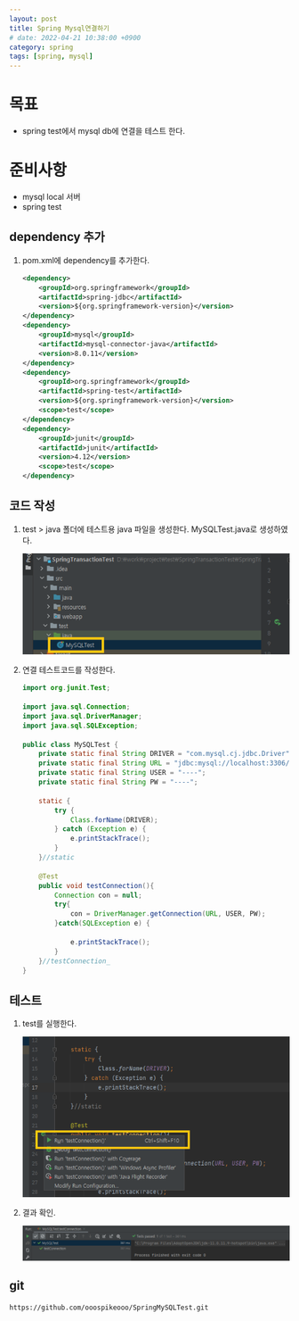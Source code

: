 ```yaml
---
layout: post
title: Spring Mysql연결하기
# date: 2022-04-21 10:38:00 +0900
category: spring
tags: [spring, mysql]
---
```


# 목표
* spring test에서 mysql db에 연결을 테스트 한다.

# 준비사항
* mysql local 서버
* spring test

## dependency 추가
1. pom.xml에 dependency를 추가한다.
    ```xml
    <dependency>
        <groupId>org.springframework</groupId>
        <artifactId>spring-jdbc</artifactId>
        <version>${org.springframework-version}</version>
    </dependency>
    <dependency>
        <groupId>mysql</groupId>
        <artifactId>mysql-connector-java</artifactId>
        <version>8.0.11</version>
    </dependency>
    <dependency>
        <groupId>org.springframework</groupId>
        <artifactId>spring-test</artifactId>
        <version>${org.springframework-version}</version>
        <scope>test</scope>
    </dependency>
    <dependency>
        <groupId>junit</groupId>
        <artifactId>junit</artifactId>
        <version>4.12</version>
        <scope>test</scope>
    </dependency>
    ```

## 코드 작성
1. test > java 폴더에 테스트용 java 파일을 생성한다. MySQLTest.java로 생성하였다.

    ![title](/public/img/post/2022-04-spring-mysql-connection/01.png)

1. 연결 테스트코드를 작성한다.
    ```java
    import org.junit.Test;

    import java.sql.Connection;
    import java.sql.DriverManager;
    import java.sql.SQLException;

    public class MySQLTest {
        private static final String DRIVER = "com.mysql.cj.jdbc.Driver";
        private static final String URL = "jdbc:mysql://localhost:3306/transaction_test?serverTimezone=Asia/Seoul&&useSSL=false";
        private static final String USER = "----";
        private static final String PW = "----";

        static {
            try {
                Class.forName(DRIVER);
            } catch (Exception e) {
                e.printStackTrace();
            }
        }//static

        @Test
        public void testConnection(){
            Connection con = null;
            try{
                con = DriverManager.getConnection(URL, USER, PW);
            }catch(SQLException e) {

                e.printStackTrace();
            }
        }//testConnection_
    }
    ```

## 테스트
1. test를 실행한다.

    ![title](/public/img/post/2022-04-spring-mysql-connection/02.png)

1. 결과 확인.

    ![title](/public/img/post/2022-04-spring-mysql-connection/03.png)

## git
    https://github.com/ooospikeooo/SpringMySQLTest.git